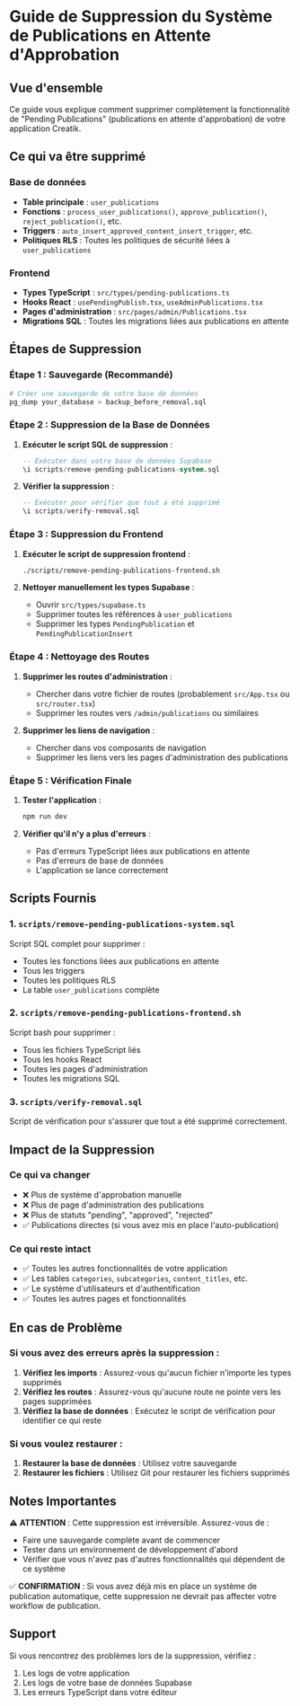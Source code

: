 # Guide de Suppression du Système de Publications en Attente d'Approbation

## Vue d'ensemble

Ce guide vous explique comment supprimer complètement la fonctionnalité de "Pending Publications" (publications en attente d'approbation) de votre application Creatik.

## Ce qui va être supprimé

### Base de données
- **Table principale** : `user_publications`
- **Fonctions** : `process_user_publications()`, `approve_publication()`, `reject_publication()`, etc.
- **Triggers** : `auto_insert_approved_content_insert_trigger`, etc.
- **Politiques RLS** : Toutes les politiques de sécurité liées à `user_publications`

### Frontend
- **Types TypeScript** : `src/types/pending-publications.ts`
- **Hooks React** : `usePendingPublish.tsx`, `useAdminPublications.tsx`
- **Pages d'administration** : `src/pages/admin/Publications.tsx`
- **Migrations SQL** : Toutes les migrations liées aux publications en attente

## Étapes de Suppression

### Étape 1 : Sauvegarde (Recommandé)
```bash
# Créer une sauvegarde de votre base de données
pg_dump your_database > backup_before_removal.sql
```

### Étape 2 : Suppression de la Base de Données

1. **Exécuter le script SQL de suppression** :
   ```sql
   -- Exécuter dans votre base de données Supabase
   \i scripts/remove-pending-publications-system.sql
   ```

2. **Vérifier la suppression** :
   ```sql
   -- Exécuter pour vérifier que tout a été supprimé
   \i scripts/verify-removal.sql
   ```

### Étape 3 : Suppression du Frontend

1. **Exécuter le script de suppression frontend** :
   ```bash
   ./scripts/remove-pending-publications-frontend.sh
   ```

2. **Nettoyer manuellement les types Supabase** :
   - Ouvrir `src/types/supabase.ts`
   - Supprimer toutes les références à `user_publications`
   - Supprimer les types `PendingPublication` et `PendingPublicationInsert`

### Étape 4 : Nettoyage des Routes

1. **Supprimer les routes d'administration** :
   - Chercher dans votre fichier de routes (probablement `src/App.tsx` ou `src/router.tsx`)
   - Supprimer les routes vers `/admin/publications` ou similaires

2. **Supprimer les liens de navigation** :
   - Chercher dans vos composants de navigation
   - Supprimer les liens vers les pages d'administration des publications

### Étape 5 : Vérification Finale

1. **Tester l'application** :
   ```bash
   npm run dev
   ```

2. **Vérifier qu'il n'y a plus d'erreurs** :
   - Pas d'erreurs TypeScript liées aux publications en attente
   - Pas d'erreurs de base de données
   - L'application se lance correctement

## Scripts Fournis

### 1. `scripts/remove-pending-publications-system.sql`
Script SQL complet pour supprimer :
- Toutes les fonctions liées aux publications en attente
- Tous les triggers
- Toutes les politiques RLS
- La table `user_publications` complète

### 2. `scripts/remove-pending-publications-frontend.sh`
Script bash pour supprimer :
- Tous les fichiers TypeScript liés
- Tous les hooks React
- Toutes les pages d'administration
- Toutes les migrations SQL

### 3. `scripts/verify-removal.sql`
Script de vérification pour s'assurer que tout a été supprimé correctement.

## Impact de la Suppression

### Ce qui va changer
- ❌ Plus de système d'approbation manuelle
- ❌ Plus de page d'administration des publications
- ❌ Plus de statuts "pending", "approved", "rejected"
- ✅ Publications directes (si vous avez mis en place l'auto-publication)

### Ce qui reste intact
- ✅ Toutes les autres fonctionnalités de votre application
- ✅ Les tables `categories`, `subcategories`, `content_titles`, etc.
- ✅ Le système d'utilisateurs et d'authentification
- ✅ Toutes les autres pages et fonctionnalités

## En cas de Problème

### Si vous avez des erreurs après la suppression :
1. **Vérifiez les imports** : Assurez-vous qu'aucun fichier n'importe les types supprimés
2. **Vérifiez les routes** : Assurez-vous qu'aucune route ne pointe vers les pages supprimées
3. **Vérifiez la base de données** : Exécutez le script de vérification pour identifier ce qui reste

### Si vous voulez restaurer :
1. **Restaurer la base de données** : Utilisez votre sauvegarde
2. **Restaurer les fichiers** : Utilisez Git pour restaurer les fichiers supprimés

## Notes Importantes

⚠️ **ATTENTION** : Cette suppression est irréversible. Assurez-vous de :
- Faire une sauvegarde complète avant de commencer
- Tester dans un environnement de développement d'abord
- Vérifier que vous n'avez pas d'autres fonctionnalités qui dépendent de ce système

✅ **CONFIRMATION** : Si vous avez déjà mis en place un système de publication automatique, cette suppression ne devrait pas affecter votre workflow de publication.

## Support

Si vous rencontrez des problèmes lors de la suppression, vérifiez :
1. Les logs de votre application
2. Les logs de votre base de données Supabase
3. Les erreurs TypeScript dans votre éditeur 